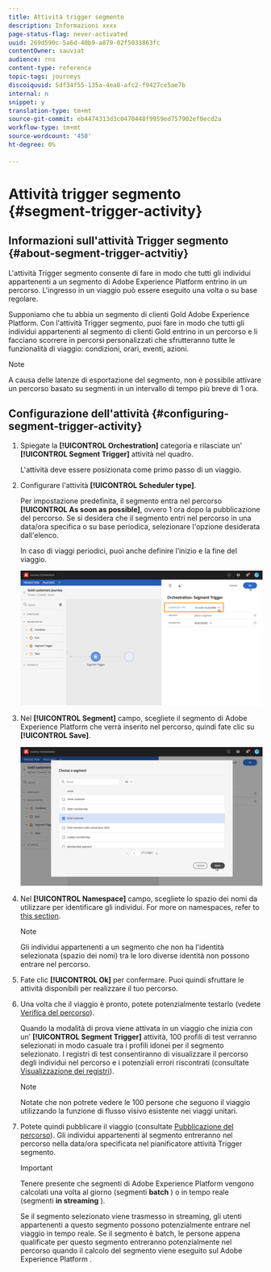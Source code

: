 ```yaml
---
title: Attività trigger segmento
description: Informazioni xxxx
page-status-flag: never-activated
uuid: 269d590c-5a6d-40b9-a879-02f5033863fc
contentOwner: sauviat
audience: rns
content-type: reference
topic-tags: journeys
discoiquuid: 5df34f55-135a-4ea8-afc2-f9427ce5ae7b
internal: n
snippet: y
translation-type: tm+mt
source-git-commit: eb4474313d3c0470448f9959ed757902ef0ecd2a
workflow-type: tm+mt
source-wordcount: '458'
ht-degree: 0%

---
```



# Attività trigger segmento {#segment-trigger-activity}

## Informazioni sull&#39;attività Trigger segmento {#about-segment-trigger-actvitiy}

L&#39;attività Trigger segmento consente di fare in modo che tutti gli individui appartenenti a un segmento di Adobe Experience Platform  entrino in un percorso. L&#39;ingresso in un viaggio può essere eseguito una volta o su base regolare.

Supponiamo che tu abbia un segmento di clienti Gold  Adobe Experience Platform. Con l&#39;attività Trigger segmento, puoi fare in modo che tutti gli individui appartenenti al segmento di clienti Gold entrino in un percorso e li facciano scorrere in percorsi personalizzati che sfrutteranno tutte le funzionalità di viaggio: condizioni, orari, eventi, azioni.

>[!NOTE]
>
>A causa delle latenze di esportazione del segmento, non è possibile attivare un percorso basato su segmenti in un intervallo di tempo più breve di 1 ora.

## Configurazione dell&#39;attività {#configuring-segment-trigger-activity}

1. Spiegate la **[!UICONTROL Orchestration]** categoria e rilasciate un&#39; **[!UICONTROL Segment Trigger]** attività nel quadro.

   L&#39;attività deve essere posizionata come primo passo di un viaggio.

1. Configurare l&#39;attività **[!UICONTROL Scheduler type]**.

   Per impostazione predefinita, il segmento entra nel percorso **[!UICONTROL As soon as possible]**, ovvero 1 ora dopo la pubblicazione del percorso. Se si desidera che il segmento entri nel percorso in una data/ora specifica o su base periodica, selezionare l&#39;opzione desiderata dall&#39;elenco.

   In caso di viaggi periodici, puoi anche definire l’inizio e la fine del viaggio.

   ![](../assets/segment-trigger-schedule.png)

1. Nel **[!UICONTROL Segment]** campo, scegliete il segmento di Adobe Experience Platform  che verrà inserito nel percorso, quindi fate clic su **[!UICONTROL Save]**.

   ![](../assets/segment-trigger-segment-selection.png)

1. Nel **[!UICONTROL Namespace]** campo, scegliete lo spazio dei nomi da utilizzare per identificare gli individui. For more on namespaces, refer to [this section](../event/selecting-the-namespace.md).

   >[!NOTE]
   >
   >Gli individui appartenenti a un segmento che non ha l&#39;identità selezionata (spazio dei nomi) tra le loro diverse identità non possono entrare nel percorso.

1. Fate clic **[!UICONTROL Ok]** per confermare. Puoi quindi sfruttare le attività disponibili per realizzare il tuo percorso.

1. Una volta che il viaggio è pronto, potete potenzialmente testarlo (vedete [Verifica del percorso](../building-journeys/testing-the-journey.md)).

   Quando la modalità di prova viene attivata in un viaggio che inizia con un’ **[!UICONTROL Segment Trigger]** attività, 100 profili di test verranno selezionati in modo casuale tra i profili idonei per il segmento selezionato. I registri di test consentiranno di visualizzare il percorso degli individui nel percorso e i potenziali errori riscontrati (consultate [Visualizzazione dei registri](../building-journeys/testing-the-journey.md#viewing_logs)).

   >[!NOTE]
   >
   >Notate che non potrete vedere le 100 persone che seguono il viaggio utilizzando la funzione di flusso visivo esistente nei viaggi unitari.

1. Potete quindi pubblicare il viaggio (consultate [Pubblicazione del percorso](../building-journeys/publishing-the-journey.md)). Gli individui appartenenti al segmento entreranno nel percorso nella data/ora specificata nel pianificatore attività Trigger segmento.

   >[!IMPORTANT]
   >
   >Tenere presente che  segmenti di Adobe Experience Platform vengono calcolati una volta al giorno (segmenti **batch** ) o in tempo reale (segmenti **in streaming** ).
   >
   >Se il segmento selezionato viene trasmesso in streaming, gli utenti appartenenti a questo segmento possono potenzialmente entrare nel viaggio in tempo reale. Se il segmento è batch, le persone appena qualificate per questo segmento entreranno potenzialmente nel percorso quando il calcolo del segmento viene eseguito sul Adobe Experience Platform .
